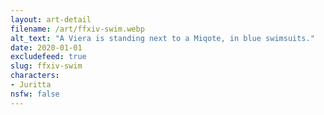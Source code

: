 ```yaml
---
layout: art-detail
filename: /art/ffxiv-swim.webp
alt_text: "A Viera is standing next to a Miqote, in blue swimsuits."
date: 2020-01-01
excludefeed: true
slug: ffxiv-swim
characters:
- Juritta
nsfw: false
---
```

